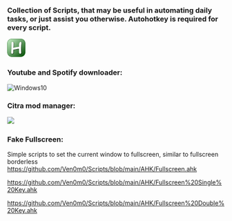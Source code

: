 ### Collection of Scripts, that may be useful in automating daily tasks, or just assist you otherwise. Autohotkey is required for every script.

<a style="text-decoration:none" href="http://www.Autohotkey.com/">
    <img height="42" src="https://raw.githubusercontent.com/Ven0m0/Ven0m0/refs/heads/main/Images/autohotkey.png" alt="AHK">
</a>



### Youtube and Spotify downloader:
<a style="text-decoration:none" href="https://github.com/Ven0m0/Scripts/tree/main/Other/Downloader">    
    <img src="https://github.com/Ven0m0/Scripts/blob/main/Other/Downloader/Downloader.png" alt="Windows10">
</a>

### Citra mod manager:

<a style="text-decoration:none" href="https://github.com/Ven0m0/Scripts/tree/main/Other/Citra%20mods">    
    <img src="https://github.com/Ven0m0/Scripts/blob/main/Other/Citra%20mods/Citra%20Mod%20Manager.png">
</a>

### Fake Fullscreen:
Simple scripts to set the current window to fullscreen, similar to fullscreen borderless
https://github.com/Ven0m0/Scripts/blob/main/AHK/Fullscreen.ahk

https://github.com/Ven0m0/Scripts/blob/main/AHK/Fullscreen%20Single%20Key.ahk

https://github.com/Ven0m0/Scripts/blob/main/AHK/Fullscreen%20Double%20Key.ahk

